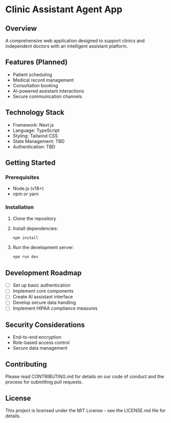 # Clinic Assistant Agent App

## Overview
A comprehensive web application designed to support clinics and independent doctors with an intelligent assistant platform.

## Features (Planned)
- Patient scheduling
- Medical record management
- Consultation booking
- AI-powered assistant interactions
- Secure communication channels

## Technology Stack
- Framework: Next.js
- Language: TypeScript
- Styling: Tailwind CSS
- State Management: TBD
- Authentication: TBD

## Getting Started

### Prerequisites
- Node.js (v18+)
- npm or yarn

### Installation
1. Clone the repository
2. Install dependencies:
   ```bash
   npm install
   ```

3. Run the development server:
   ```bash
   npm run dev
   ```

## Development Roadmap
- [ ] Set up basic authentication
- [ ] Implement core components
- [ ] Create AI assistant interface
- [ ] Develop secure data handling
- [ ] Implement HIPAA compliance measures

## Security Considerations
- End-to-end encryption
- Role-based access control
- Secure data management

## Contributing
Please read CONTRIBUTING.md for details on our code of conduct and the process for submitting pull requests.

## License
This project is licensed under the MIT License - see the LICENSE.md file for details.
